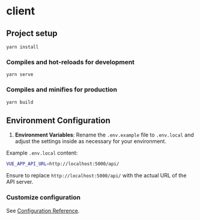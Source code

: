 # client

## Project setup
```
yarn install
```

### Compiles and hot-reloads for development
```
yarn serve
```

### Compiles and minifies for production
```
yarn build
```

## Environment Configuration

1. **Environment Variables**: Rename the `.env.example` file to `.env.local` and adjust the settings inside as necessary for your environment.

Example `.env.local` content:

```bash
VUE_APP_API_URL=http://localhost:5000/api/
```

Ensure to replace `http://localhost:5000/api/` with the actual URL of the API server.

### Customize configuration

See [Configuration Reference](https://cli.vuejs.org/config/).
